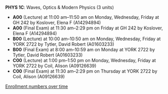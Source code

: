 **PHYS 1C**: Waves, Optics & Modern Physics (3 units)

- **A00** (Lecture) at 11:00 am–11:50 am on Monday, Wednesday, Friday at GH 242 by Koslover, Elena F (A14294894)
- **A00** (Final Exam) at 11:30 am–2:29 pm on Friday at GH 242 by Koslover, Elena F (A14294894)
- **B00** (Lecture) at 10:00 am–10:50 am on Monday, Wednesday, Friday at YORK 2722 by Tytler, David Robert (A01603233)
- **B00** (Final Exam) at 8:00 am–10:59 am on Monday at YORK 2722 by Tytler, David Robert (A01603233)
- **C00** (Lecture) at 1:00 pm–1:50 pm on Monday, Wednesday, Friday at YORK 2722 by Coil, Alison (A09126639)
- **C00** (Final Exam) at 11:30 am–2:29 pm on Thursday at YORK 2722 by Coil, Alison (A09126639)

[Enrollment numbers over time](./PHYS1C.tsv)
